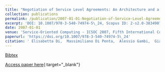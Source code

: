 ```yaml
---
title: "Negotiation of Service Level Agreements: An Architecture and a Search-Based Approach"
collection: publications
permalink: /publication/2007-01-01-Negotiation-of-Service-Level-Agreements-An-Architecture-and-a-Search-Based-Approach
excerpt: 'DOI: 10.1007/978-3-540-74974-5\_24, Scopus ID: 2-s2.0-38349072103, Cited by: 51'
date: 2007-01-01
venue: 'Service-Oriented Computing - ICSOC 2007, Fifth International Conference, Vienna, Austria, September 17-20, 2007, Proceedings'
paperurl: 'https://doi.org/10.1007/978-3-540-74974-5\_24'
citation: ' Elisabetta Di,  Massimiliano Di Penta,  Alessio Gambi,  Gianluca Ripa,  Maria Villani, &quot;Negotiation of Service Level Agreements: An Architecture and a Search-Based Approach.&quot; Service-Oriented Computing - ICSOC 2007, Fifth International Conference, Vienna, Austria, September 17-20, 2007, Proceedings, 2007.'
---
```

[Bibtex](https://dblp.org/rec/bib/conf/icsoc/NittoPGRV07)

[Access paper here](https://doi.org/10.1007/978-3-540-74974-5\_24){:target="_blank"}
